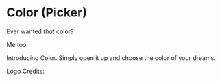 # Color (Picker)

Ever wanted *that* color?

Me too.

Introducing Color. Simply open it up and choose the color of your dreams.

Logo Credits: 
